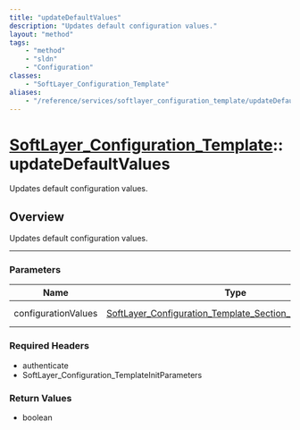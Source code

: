 ```yaml
---
title: "updateDefaultValues"
description: "Updates default configuration values."
layout: "method"
tags:
    - "method"
    - "sldn"
    - "Configuration"
classes:
    - "SoftLayer_Configuration_Template"
aliases:
    - "/reference/services/softlayer_configuration_template/updateDefaultValues"
---
```

# [SoftLayer_Configuration_Template](/reference/services/SoftLayer_Configuration_Template)::updateDefaultValues


Updates default configuration values.


## Overview 
Updates default configuration values. 

-----

### Parameters 
|Name | Type | Description |
| --- | --- | --- |
|configurationValues| <a href='/reference/datatypes/SoftLayer_Configuration_Template_Section_Definition_Value'>SoftLayer_Configuration_Template_Section_Definition_Value[] </a>| Configuration values.|


### Required Headers
* authenticate
* SoftLayer_Configuration_TemplateInitParameters


### Return Values
* boolean





